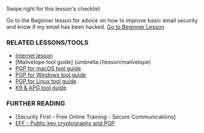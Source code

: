 [Title]: # (What now?)
[Order]: # (5)

Swipe right for this lesson's checklist

Go to the Beginner lesson for advice on how to improve basic email security and know if my email has been hacked.
[Go to Beginner Lesson](umbrella://lesson/email/0)

### RELATED LESSONS/TOOLS

*   [Internet lesson](umbrella://lesson/the-internet)
*	[Mailvelope tool guide] (umbrella://lesson/mailvelope)
*   [PGP for macOS tool guide](umbrella://lesson/pgp-for-mac-os-x)
*   [PGP for Windows tool guide](umbrella://lesson/pgp-for-windows)
*   [PGP for Linux tool guide](umbrella://lesson/pgp-for-linux)
*   [K9 & APG tool guide](umbrella://lesson/k9-&-apg)

### FURTHER READING

* 	[Security First - Free Online Training - Secure Communications]
*   [EFF - Public key cryptography and PGP](https://ssd.eff.org/en/module/introduction-public-key-cryptography-and-pgp)
